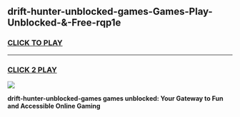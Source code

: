 
## drift-hunter-unblocked-games-Games-Play-Unblocked-&-Free-rqp1e
<h3>
<a href="https://premium76.site?title=drift-hunter-unblocked-games&ref=24A">CLICK TO PLAY</a></h3>
<hr>

<h3>
<a href="https://premium76.site?title=drift-hunter-unblocked-games&ref=24A">CLICK 2 PLAY</a>
  
</h3>

<a href="https://premium76.site?title=drift-hunter-unblocked-games&ref=24A"><img src="https://clearcache.store/games.png"></a>


**drift-hunter-unblocked-games games unblocked: Your Gateway to Fun and Accessible Online Gaming**
